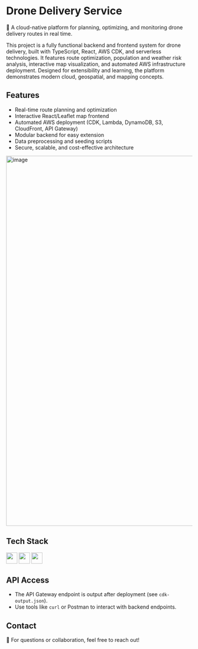 # Drone Delivery Service  
🚁 A cloud-native platform for planning, optimizing, and monitoring drone delivery routes in real time.

This project is a fully functional backend and frontend system for drone delivery, built with TypeScript, React, AWS CDK, and serverless technologies. It features route optimization, population and weather risk analysis, interactive map visualization, and automated AWS infrastructure deployment. Designed for extensibility and learning, the platform demonstrates modern cloud, geospatial, and mapping concepts.

## Features  
- Real-time route planning and optimization    
- Interactive React/Leaflet map frontend  
- Automated AWS deployment (CDK, Lambda, DynamoDB, S3, CloudFront, API Gateway)  
- Modular backend for easy extension  
- Data preprocessing and seeding scripts  
- Secure, scalable, and cost-effective architecture

<img width="1837" height="998" alt="image" src="https://github.com/user-attachments/assets/d9f02619-9794-4abe-b1c9-ed0009db0a02" />


## Tech Stack  
<img src="https://img.shields.io/badge/TypeScript-3178C6?style=for-the-badge&logo=typescript&logoColor=white" height="30"/>  
<img src="https://img.shields.io/badge/React-61DAFB?style=for-the-badge&logo=react&logoColor=black" height="30"/>  
<img src="https://img.shields.io/badge/AWS-CDK-FF9900?style=for-the-badge&logo=amazon-aws&logoColor=white" height="30"/>  

## API Access  
- The API Gateway endpoint is output after deployment (see `cdk-output.json`).
- Use tools like `curl` or Postman to interact with backend endpoints.

## Contact  
📧 For questions or collaboration, feel free to reach out!
